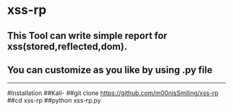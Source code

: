# xss-rp
## This Tool can write simple report for xss(stored,reflected,dom).
## You can customize as you like by using .py file
---------------------------------------------------
#Installation
##Kali- 
##git clone  https://github.com/m00nisSmiling/xss-rp
##cd xss-rp
##python xss-rp.py
